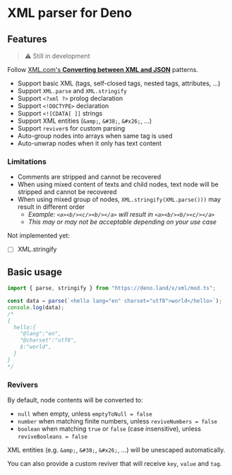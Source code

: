 # XML parser for Deno

## Features

> ⚠️ Still in development

Follow
[XML.com's **Converting between XML and
JSON**](https://www.xml.com/pub/a/2006/05/31/converting-between-xml-and-json.html)
patterns.

- Support basic XML (tags, self-closed tags, nested tags, attributes, ...)
- Support `XML.parse` and `XML.stringify`
- Support `<?xml ?>` prolog declaration
- Support `<!DOCTYPE>` declaration
- Support `<![CDATA[ ]]` strings
- Support XML entities (`&amp;`, `&#38;`, `&#x26;`, ...)
- Support `reviver`s for custom parsing
- Auto-group nodes into arrays when same tag is used
- Auto-unwrap nodes when it only has text content

### Limitations

- Comments are stripped and cannot be recovered
- When using mixed content of texts and child nodes, text node will be stripped
  and cannot be recovered
- When using mixed group of nodes, `XML.stringify(XML.parse()))` may result in
  different order
  - _Example: `<a><b/><c/><b/></a>` will result in `<a><b/><b/><c/></a>`_
  - _This may or may not be acceptable depending on your use case_

Not implemented yet:

- [ ] XML.stringify

## Basic usage

```ts
import { parse, stringify } from "https://deno.land/x/xml/mod.ts";

const data = parse(`<hello lang="en" charset="utf8">world</hello>`);
console.log(data);
/*
{
  hello:{
    "@lang":"en",
    "@charset":"utf8",
    $:"world",
  }
}
*/
```

### Revivers

By default, node contents will be converted to:

- `null` when empty, unless `emptyToNull = false`
- `number` when matching finite numbers, unless `reviveNumbers = false`
- `boolean` when matching `true` or `false` (case insensitive), unless
  `reviveBooleans = false`

XML entities (e.g. `&amp;`, `&#38;`, `&#x26;`, ...) will be unescaped
automatically.

You can also provide a custom reviver that will receive `key`, `value` and
`tag`.
